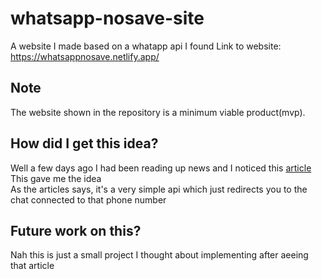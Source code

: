 # whatsapp-nosave-site
A website I made based on a whatapp api I found
Link to website: https://whatsappnosave.netlify.app/

## Note
The website shown in the repository is a minimum viable product(mvp).</br>


## How did I get this idea?
Well a few days ago I had been reading up news and I noticed this [article](https://www.livemint.com/technology/apps/whatsapp-trick-how-to-send-message-to-an-unsaved-number-11587312477237.html) </br>
This gave me the idea</br>
As the articles says, it's a very simple api which just redirects you to the chat connected to that phone number</br>

## Future work on this?
Nah this is just a small project I thought about implementing after aeeing that article




